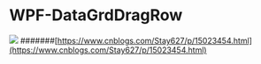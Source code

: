 # WPF-DataGrdDragRow
![](https://img2020.cnblogs.com/blog/1310644/202107/1310644-20210717145110542-183019204.gif)
#######[https://www.cnblogs.com/Stay627/p/15023454.html](https://www.cnblogs.com/Stay627/p/15023454.html)
